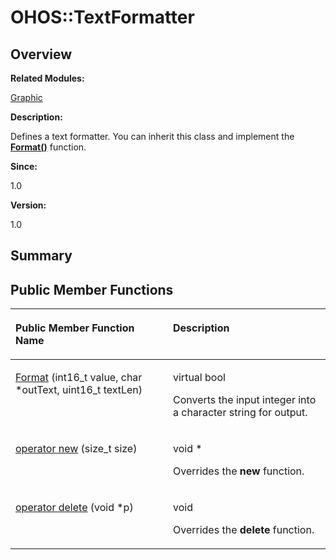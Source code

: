 # OHOS::TextFormatter<a name="EN-US_TOPIC_0000001054879552"></a>

## **Overview**<a name="section1082451547093533"></a>

**Related Modules:**

[Graphic](graphic.md)

**Description:**

Defines a text formatter. You can inherit this class and implement the  **[Format\(\)](graphic.md#ga183cac282667493fa2a008f9a7f4f9d2)**  function. 

**Since:**

1.0

**Version:**

1.0

## **Summary**<a name="section502611036093533"></a>

## Public Member Functions<a name="pub-methods"></a>

<a name="table839270613093533"></a>
<table><thead align="left"><tr id="row228201996093533"><th class="cellrowborder" valign="top" width="50%" id="mcps1.1.3.1.1"><p id="p1347819643093533"><a name="p1347819643093533"></a><a name="p1347819643093533"></a>Public Member Function Name</p>
</th>
<th class="cellrowborder" valign="top" width="50%" id="mcps1.1.3.1.2"><p id="p1808772163093533"><a name="p1808772163093533"></a><a name="p1808772163093533"></a>Description</p>
</th>
</tr>
</thead>
<tbody><tr id="row1812162333093533"><td class="cellrowborder" valign="top" width="50%" headers="mcps1.1.3.1.1 "><p id="p653925952093533"><a name="p653925952093533"></a><a name="p653925952093533"></a><a href="graphic.md#ga183cac282667493fa2a008f9a7f4f9d2">Format</a> (int16_t value, char *outText, uint16_t textLen)</p>
</td>
<td class="cellrowborder" valign="top" width="50%" headers="mcps1.1.3.1.2 "><p id="p180543772093533"><a name="p180543772093533"></a><a name="p180543772093533"></a>virtual bool </p>
<p id="p1738928416093533"><a name="p1738928416093533"></a><a name="p1738928416093533"></a>Converts the input integer into a character string for output. </p>
</td>
</tr>
<tr id="row1409794798093533"><td class="cellrowborder" valign="top" width="50%" headers="mcps1.1.3.1.1 "><p id="p1495113213093533"><a name="p1495113213093533"></a><a name="p1495113213093533"></a><a href="graphic.md#ga4854963aa969ee20a6cd174a70f5cd23">operator new</a> (size_t size)</p>
</td>
<td class="cellrowborder" valign="top" width="50%" headers="mcps1.1.3.1.2 "><p id="p273233178093533"><a name="p273233178093533"></a><a name="p273233178093533"></a>void * </p>
<p id="p1582393456093533"><a name="p1582393456093533"></a><a name="p1582393456093533"></a>Overrides the <strong id="b2074173461093533"><a name="b2074173461093533"></a><a name="b2074173461093533"></a>new</strong> function. </p>
</td>
</tr>
<tr id="row962245583093533"><td class="cellrowborder" valign="top" width="50%" headers="mcps1.1.3.1.1 "><p id="p186286305093533"><a name="p186286305093533"></a><a name="p186286305093533"></a><a href="graphic.md#gadf1997a0f56ac2b220e7f0f8e8e0a6ef">operator delete</a> (void *p)</p>
</td>
<td class="cellrowborder" valign="top" width="50%" headers="mcps1.1.3.1.2 "><p id="p470311117093533"><a name="p470311117093533"></a><a name="p470311117093533"></a>void </p>
<p id="p548873147093533"><a name="p548873147093533"></a><a name="p548873147093533"></a>Overrides the <strong id="b1058833838093533"><a name="b1058833838093533"></a><a name="b1058833838093533"></a>delete</strong> function. </p>
</td>
</tr>
</tbody>
</table>

